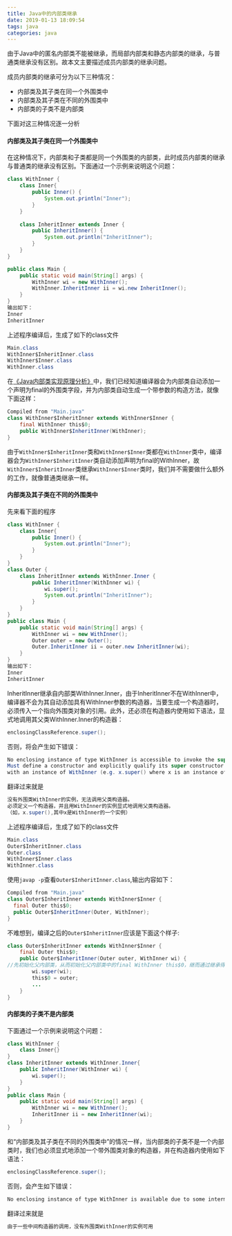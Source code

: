 ```yaml
---
title: Java中的内部类继承
date: 2019-01-13 18:09:54
tags: java
categories: java
---
```


由于Java中的匿名内部类不能被继承，而局部内部类和静态内部类的继承，与普通类继承没有区别。故本文主要描述成员内部类的继承问题。

<!--more-->

成员内部类的继承可分为以下三种情况：

* 内部类及其子类在同一个外围类中
* 内部类及其子类在不同的外围类中
* 内部类的子类不是内部类

下面对这三种情况逐一分析

#### 内部类及其子类在同一个外围类中

在这种情况下，内部类和子类都是同一个外围类的内部类，此时成员内部类的继承与普通类的继承没有区别。下面通过一个示例来说明这个问题：

```java
class WithInner {
	class Inner{
		public Inner() {
			System.out.println("Inner");
		}		
	}
	
	class InheritInner extends Inner {
		public InheritInner() {
			System.out.println("InheritInner");
		}
	}
}

public class Main {
	public static void main(String[] args) {
		WithInner wi = new WithInner();
		WithInner.InheritInner ii = wi.new InheritInner();
	}
}
输出如下：
Inner
InheritInner
```

上述程序编译后，生成了如下的class文件

```java
Main.class
WithInner$InheritInner.class
WithInner$Inner.class
WithInner.class
```

在[《Java内部类实现原理分析》](https://www.hegongshan.com/2019/01/14/java-inner-class-implementation-principle/)中，我们已经知道编译器会为内部类自动添加一个声明为final的外围类字段，并为内部类自动生成一个带参数的构造方法，就像下面这样：

```java
Compiled from "Main.java"
class WithInner$InheritInner extends WithInner$Inner {
	final WithInner this$0;
	public WithInner$InheritInner(WithInner);
}
```

由于`WithInner$InheritInner`类和`WithInner$Inner`类都在`WithInner`类中，编译器会为`WithInner$InheritInner`类自动添加声明为final的WithInner，故`WithInner$InheritInner`类继承`WithInner$Inner`类时，我们并不需要做什么额外的工作，就像普通类继承一样。

#### 内部类及其子类在不同的外围类中

先来看下面的程序

```java
class WithInner {
	class Inner{
		public Inner() {
			System.out.println("Inner");
		}		
	}
}
class Outer {
	class InheritInner extends WithInner.Inner {
		public InheritInner(WithInner wi) {
			wi.super();
			System.out.println("InheritInner");
		}
	}
}
public class Main {
	public static void main(String[] args) {
		WithInner wi = new WithInner();
		Outer outer = new Outer();
		Outer.InheritInner ii = outer.new InheritInner(wi);
	}
}
输出如下：
Inner
InheritInner
```

InheritInner继承自内部类WithInner.Inner，由于InheritInner不在WithInner中，编译器不会为其自动添加具有WithInner参数的构造器，当要生成一个构造器时，必须传入一个指向外围类对象的引用。此外，还必须在构造器内使用如下语法，显式地调用其父类WithInner.Inner的构造器：

```java
enclosingClassReference.super();
```

否则，将会产生如下错误：

```java
No enclosing instance of type WithInner is accessible to invoke the super constructor. 
Must define a constructor and explicitly qualify its super constructor invocation
with an instance of WithInner (e.g. x.super() where x is an instance of WithInner).
```

翻译过来就是

```java
没有外围类WithInner的实例，无法调用父类构造器。
必须定义一个构造器，并且用WithInner的实例显式地调用父类构造器。
（如，x.super(),其中x是WithInner的一个实例）
```

上述程序编译后，生成了如下的class文件

```java
Main.class
Outer$InheritInner.class
Outer.class
WithInner$Inner.class
WithInner.class
```

使用`javap -p`查看`Outer$InheritInner.class`,输出内容如下：

```java
Compiled from "Main.java"
class Outer$InheritInner extends WithInner$Inner {
  final Outer this$0;
  public Outer$InheritInner(Outer, WithInner);
}
```

不难想到，编译之后的`Outer$InheritInner`应该是下面这个样子:

```java
class Outer$InheritInner extends WithInner$Inner {
	final Outer this$0;
  	public Outer$InheritInner(Outer outer, WithInner wi) {
//先初始化父内部类，从而初始化父内部类中的final WithInner this$0，继而通过继承得到对WithInner的引用
		wi.super(wi);
		this$0 = outer;
        ...
 	}
}
```

#### 内部类的子类不是内部类

下面通过一个示例来说明这个问题：

```java
class WithInner {
	class Inner{}
}
class InheritInner extends WithInner.Inner{
	public InheritInner(WithInner wi) {
		wi.super();
	}
}
public class Main {
	public static void main(String[] args) {
		WithInner wi = new WithInner();
		InheritInner ii = new InheritInner(wi);
	}
}
```

和“内部类及其子类在不同的外围类中”的情况一样，当内部类的子类不是一个内部类时，我们也必须显式地添加一个带外围类对象的构造器，并在构造器内使用如下语法：

```java
enclosingClassReference.super();
```

否则，会产生如下错误：

```java
No enclosing instance of type WithInner is available due to some intermediate constructor invocation
```

翻译过来就是

```java
由于一些中间构造器的调用，没有外围类WithInner的实例可用
```


